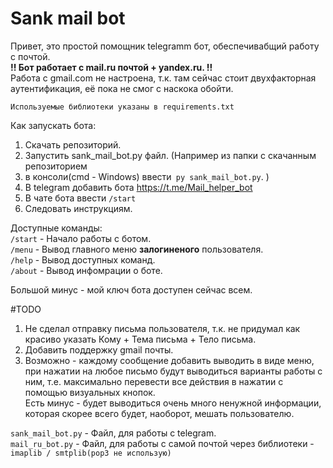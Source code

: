 # **Sank mail bot**
Привет, это простой помощник telegramm бот, обеспечивабщий работу с почтой.<br>
**!! Бот работает с mail.ru почтой + yandex.ru. !!** <br>
Работа с gmail.com не настроена, т.к. там сейчас стоит двухфакторная аутентификация, её пока не смог с наскока обойти.

`Используемые библиотеки указаны в requirements.txt`

Как запускать бота: 
1. Скачать репозиторий.
2. Запустить sank_mail_bot.py файл. (Например из папки с скачанным репозиторием 
3. в консоли(cmd - Windows) ввести` py sank_mail_bot.py`. )
4. В telegram добавить бота https://t.me/Mail_helper_bot
5. В чате бота ввести `/start`
6. Следовать инструкциям.

Доступные команды:<br>
`/start`  - Начало работы с ботом. <br>
`/menu` - Вывод главного меню **залогиненого** пользователя.<br>
`/help` - Вывод доступных команд.<br>
`/about` - Вывод инфомрации о боте.<br>

Большой минус - мой ключ бота доступен сейчас всем.

#TODO
1. Не сделал отправку письма пользователя, т.к. не придумал как красиво указать Кому + Тема письма + Тело письма.
2. Добавить поддержку gmail почты.
3. Возможно - каждому сообщение добавить выводить в виде меню, при нажатии на любое письмо будут выводиться варианты работы с ним, т.е. максимально перевести все действия в нажатии с помощью визуальных кнопок.<br>
Есть минус - будет выводиться очень много ненужной информации, которая скорее всего будет, наоборот, мешать пользователю.


`sank_mail_bot.py` - Файл, для работы с telegram.<br>
`mail_ru_bot.py` - Файл, для работы с самой почтой через библиотеки - `imaplib / smtplib(pop3 не использую)`